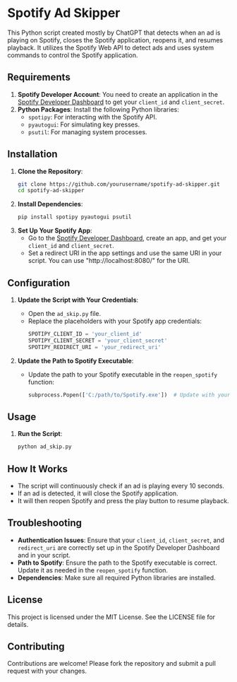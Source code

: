 # Spotify Ad Skipper

This Python script created mostly by ChatGPT that detects when an ad is playing on Spotify, closes the Spotify application, reopens it, and resumes playback. It utilizes the Spotify Web API to detect ads and uses system commands to control the Spotify application.

## Requirements

1. **Spotify Developer Account**: You need to create an application in the [Spotify Developer Dashboard](https://developer.spotify.com/dashboard/applications) to get your `client_id` and `client_secret`.
2. **Python Packages**: Install the following Python libraries:
   - `spotipy`: For interacting with the Spotify API.
   - `pyautogui`: For simulating key presses.
   - `psutil`: For managing system processes.

## Installation

1. **Clone the Repository**:
   ```bash
   git clone https://github.com/yourusername/spotify-ad-skipper.git
   cd spotify-ad-skipper
2. **Install Dependencies**:
   ```bash
   pip install spotipy pyautogui psutil
3. **Set Up Your Spotify App**:
   - Go to the [Spotify Developer Dashboard](https://developer.spotify.com/dashboard/applications), create an app, and get your `client_id` and `client_secret`.
   - Set a redirect URI in the app settings and use the same URI in your script. You can use "http://localhost:8080/" for the URI.

## Configuration

1. **Update the Script with Your Credentials**:
   - Open the `ad_skip.py` file.
   - Replace the placeholders with your Spotify app credentials:
     ```python
     SPOTIPY_CLIENT_ID = 'your_client_id'
     SPOTIPY_CLIENT_SECRET = 'your_client_secret'
     SPOTIPY_REDIRECT_URI = 'your_redirect_uri'
     ```

2. **Update the Path to Spotify Executable**:
   - Update the path to your Spotify executable in the `reopen_spotify` function:
     ```python
     subprocess.Popen(['C:/path/to/Spotify.exe'])  # Update with your Spotify path
     ```

## Usage

1. **Run the Script**:
   ```bash
   python ad_skip.py
## How It Works
- The script will continuously check if an ad is playing every 10 seconds.
- If an ad is detected, it will close the Spotify application.
- It will then reopen Spotify and press the play button to resume playback.

## Troubleshooting

- **Authentication Issues**: Ensure that your `client_id`, `client_secret`, and `redirect_uri` are correctly set up in the Spotify Developer Dashboard and in your script.
- **Path to Spotify**: Ensure the path to the Spotify executable is correct. Update it as needed in the `reopen_spotify` function.
- **Dependencies**: Make sure all required Python libraries are installed.

## License

This project is licensed under the MIT License. See the LICENSE file for details.

## Contributing

Contributions are welcome! Please fork the repository and submit a pull request with your changes.
